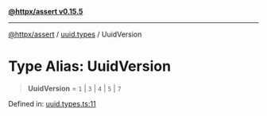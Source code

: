 [**@httpx/assert v0.15.5**](../../README.md)

***

[@httpx/assert](../../README.md) / [uuid.types](../README.md) / UuidVersion

# Type Alias: UuidVersion

> **UuidVersion** = `1` \| `3` \| `4` \| `5` \| `7`

Defined in: [uuid.types.ts:11](https://github.com/belgattitude/httpx/blob/7903e9ebf18607df55b9a2972c85cfc54f82587a/packages/assert/src/uuid.types.ts#L11)
